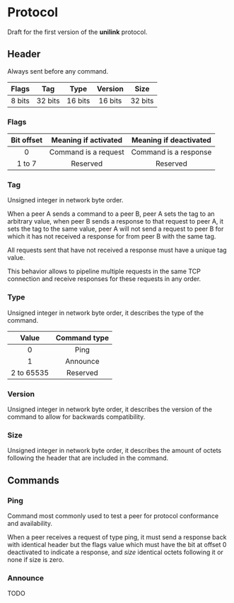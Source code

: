 # Protocol

Draft for the first version of the **unilink** protocol.

## Header

Always sent before any command.

| Flags  | Tag     | Type    | Version | Size    |
| :----: | :-----: | :-----: | :-----: | :-----: |
| 8 bits | 32 bits | 16 bits | 16 bits | 32 bits |

### Flags

| Bit offset | Meaning if activated | Meaning if deactivated |
| :--------: | :------------------: | :--------------------: |
| 0          | Command is a request | Command is a response  |
| 1 to 7     | Reserved             | Reserved               |

### Tag

Unsigned integer in network byte order.

When a peer A sends a command to a peer B, peer A sets the tag to an arbitrary value, when peer B sends a response to that request to peer A, it sets the tag to the same value, peer A will not send a request to peer B for which it has not received a response for from peer B with the same tag.

All requests sent that have not received a response must have a unique tag value.

This behavior allows to pipeline multiple requests in the same TCP connection and receive responses for these requests in any order.

### Type

Unsigned integer in network byte order, it describes the type of the command.

| Value      | Command type |
| :--------: | :----------: |
| 0          | Ping         |
| 1          | Announce     |
| 2 to 65535 | Reserved     |

### Version

Unsigned integer in network byte order, it describes the version of the command to allow for backwards compatibility.

### Size

Unsigned integer in network byte order, it describes the amount of octets following the header that are included in the command.

## Commands

### Ping

Command most commonly used to test a peer for protocol conformance and availability.

When a peer receives a request of type ping, it must send a response back with identical header but the flags value which must have the bit at offset 0 deactivated to indicate a response, and *size* identical octets following it or none if size is zero.

### Announce

TODO